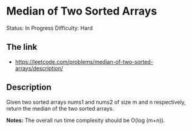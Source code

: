 # Median of Two Sorted Arrays

Status: In Progress
Difficulty: Hard

## The link
- https://leetcode.com/problems/median-of-two-sorted-arrays/description/

## Description
Given two sorted arrays nums1 and nums2 of size m and n respectively, \
return the median of the two sorted arrays.

**Notes:**
The overall run time complexity should be O(log (m+n)).